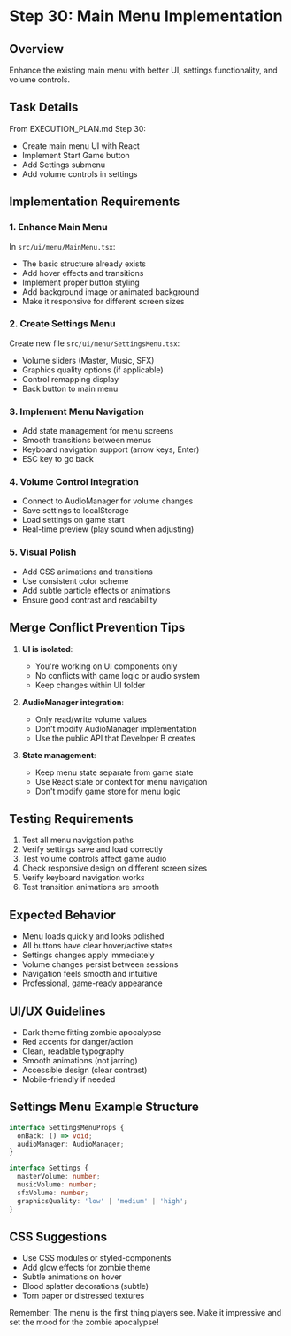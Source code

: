 # Step 30: Main Menu Implementation

## Overview
Enhance the existing main menu with better UI, settings functionality, and volume controls.

## Task Details
From EXECUTION_PLAN.md Step 30:
- Create main menu UI with React
- Implement Start Game button
- Add Settings submenu
- Add volume controls in settings

## Implementation Requirements

### 1. Enhance Main Menu
In `src/ui/menu/MainMenu.tsx`:
- The basic structure already exists
- Add hover effects and transitions
- Implement proper button styling
- Add background image or animated background
- Make it responsive for different screen sizes

### 2. Create Settings Menu
Create new file `src/ui/menu/SettingsMenu.tsx`:
- Volume sliders (Master, Music, SFX)
- Graphics quality options (if applicable)
- Control remapping display
- Back button to main menu

### 3. Implement Menu Navigation
- Add state management for menu screens
- Smooth transitions between menus
- Keyboard navigation support (arrow keys, Enter)
- ESC key to go back

### 4. Volume Control Integration
- Connect to AudioManager for volume changes
- Save settings to localStorage
- Load settings on game start
- Real-time preview (play sound when adjusting)

### 5. Visual Polish
- Add CSS animations and transitions
- Use consistent color scheme
- Add subtle particle effects or animations
- Ensure good contrast and readability

## Merge Conflict Prevention Tips
1. **UI is isolated**:
   - You're working on UI components only
   - No conflicts with game logic or audio system
   - Keep changes within UI folder

2. **AudioManager integration**:
   - Only read/write volume values
   - Don't modify AudioManager implementation
   - Use the public API that Developer B creates

3. **State management**:
   - Keep menu state separate from game state
   - Use React state or context for menu navigation
   - Don't modify game store for menu logic

## Testing Requirements
1. Test all menu navigation paths
2. Verify settings save and load correctly
3. Test volume controls affect game audio
4. Check responsive design on different screen sizes
5. Verify keyboard navigation works
6. Test transition animations are smooth

## Expected Behavior
- Menu loads quickly and looks polished
- All buttons have clear hover/active states
- Settings changes apply immediately
- Volume changes persist between sessions
- Navigation feels smooth and intuitive
- Professional, game-ready appearance

## UI/UX Guidelines
- Dark theme fitting zombie apocalypse
- Red accents for danger/action
- Clean, readable typography
- Smooth animations (not jarring)
- Accessible design (clear contrast)
- Mobile-friendly if needed

## Settings Menu Example Structure
```typescript
interface SettingsMenuProps {
  onBack: () => void;
  audioManager: AudioManager;
}

interface Settings {
  masterVolume: number;
  musicVolume: number;
  sfxVolume: number;
  graphicsQuality: 'low' | 'medium' | 'high';
}
```

## CSS Suggestions
- Use CSS modules or styled-components
- Add glow effects for zombie theme
- Subtle animations on hover
- Blood splatter decorations (subtle)
- Torn paper or distressed textures

Remember: The menu is the first thing players see. Make it impressive and set the mood for the zombie apocalypse!
